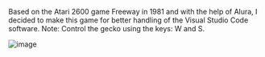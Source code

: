Based on the Atari 2600 game Freeway in 1981 and with the help of Alura, I decided to make this game for better handling of the Visual Studio Code software.
Note: Control the gecko using the keys: W and S.

![image](https://user-images.githubusercontent.com/124014660/218617776-7dbf2f11-e385-4f36-86c9-0d08b2c0b4c1.png)

